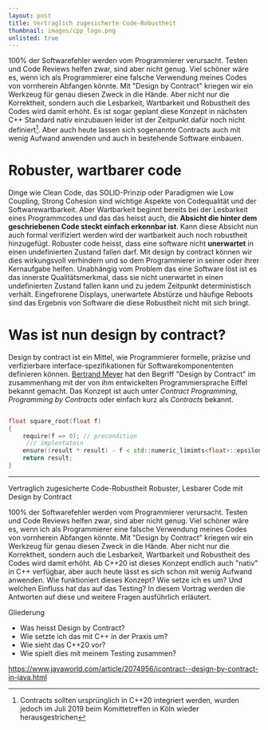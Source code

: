 ```yaml
---
layout: post
title: Vertraglich zugesicherte Code-Robustheit
thumbnail: images/cpp_logo.png
unlisted: true
---
```


100% der Softwarefehler werden vom Programmierer verursacht. Testen und Code Reviews helfen zwar, sind aber nicht genug. Viel schöner wäre es, wenn ich als Programmierer eine falsche Verwendung meines Codes von vornherein Abfangen könnte. Mit "Design by Contract" kriegen wir ein Werkzeug für genau diesen Zweck in die Hände. Aber nicht nur die Korrektheit, sondern auch die Lesbarkeit, Wartbarkeit und Robustheit des Codes wird damit erhöht. Es ist sogar geplant diese Konzept in nächsten C++ Standard nativ einzubauen leider ist der Zeitpunkt dafür noch nicht definiert[^1]. Aber auch heute lassen sich sogenannte Contracts auch mit wenig Aufwand anwenden und auch in bestehende Software einbauen. 

# Robuster, wartbarer code

Dinge wie Clean Code, das SOLID-Prinzip oder Paradigmen wie Low Coupling, Strong Cohesion sind wichtige Aspekte von Codequalität und der Softwarewartbarkeit. Aber Wartbarkeit beginnt bereits bei der Lesbarkeit eines Programmcodes und das das heisst auch, die **Absicht die hinter dem geschriebenen Code steckt einfach erkennbar ist**. 
Kann diese  Absicht nun auch formal verifiziert werden wird der wartbarkeit auch noch robustheit hinzugefügt. Robuster code heisst, dass eine software nicht **unerwartet** in einen undefinierten Zustand fallen darf. Mit design by contract können wir dies wirkungsvoll verhindern und so dem Programmierer in seiner oder ihrer Kernaufgabe helfen. Unabhängig vom Problem das eine Software löst ist es das innerste Qualitätsmerkmal, dass sie nicht unerwartet in einen undefinierten Zustand fallen kann und zu jedem Zeitpunkt deterministisch verhält. Eingefrorene Displays, unerwartete Abstürze und häufige Reboots sind das Ergebnis von Software die diese Robustheit nicht mit sich bringt. 

# Was ist nun design by contract? 

Design by contract ist ein Mittel, wie Programmierer formelle, präzise und verfizierbare interface-spezifikationen für Softwarekomponententen definieren können. [Bertrand Meyer](https://en.wikipedia.org/wiki/Bertrand_Meyer) hat den Begriff "Design by Contract" im zusammenhang mit der von ihm entwickelten Programmiersprache Eiffel bekannt gemacht. Das Konzept ist auch unter *Contract Programming*, *Programming by Contracts* oder einfach kurz als *Contracts* bekannt.



```cpp

float square_root(float f)
{
    require(f => 0); // precondition
     /// implentatoin
    ensure((result * result) - f < std::numeric_limimts<float>::epsilon); // post condition
    return result; 
}

```


[^1]: Contracts sollten ursprünglich in C++20 integriert werden, wurden jedoch im Juli 2019 beim Komittetreffen in Köln wieder herausgestrichen

--- 


Vertraglich zugesicherte Code-Robustheit
Robuster, Lesbarer Code mit Design by Contract

100% der Softwarefehler werden vom Programmierer verursacht. Testen und Code Reviews helfen zwar, sind aber nicht genug. Viel schöner wäre es, wenn ich als Programmierer eine falsche Verwendung meines Codes von vornherein Abfangen könnte. Mit "Design by Contract" kriegen wir ein Werkzeug für genau diesen Zweck in die Hände. Aber nicht nur die Korrektheit, sondern auch die Lesbarkeit, Wartbarkeit und Robustheit des Codes wird damit erhöht. Ab C++20 ist dieses Konzept endlich auch "nativ" in C++ verfügbar, aber auch heute lässt es sich schon mit wenig Aufwand anwenden. Wie funktioniert dieses Konzept? Wie setze ich es um? Und welchen Einfluss hat das auf das Testing? In diesem Vortrag werden die Antworten auf diese und weitere Fragen ausführlich erläutert. 
 

Gliederung
* Was heisst Design by Contract?
* Wie setzte ich das mit C++ in der Praxis um?
* Wie sieht das C++20 vor?
* Wie spielt dies mit meinem Testing zusammen? 

https://www.javaworld.com/article/2074956/icontract--design-by-contract-in-java.html